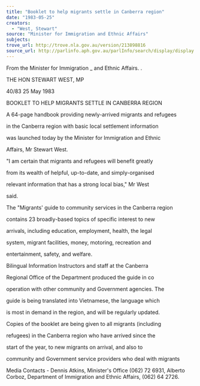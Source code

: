 ```yaml
---
title: "Booklet to help migrants settle in Canberra region"
date: "1983-05-25"
creators:
  - "West, Stewart"
source: "Minister for Immigration and Ethnic Affairs"
subjects:
trove_url: http://trove.nla.gov.au/version/213898816
source_url: http://parlinfo.aph.gov.au/parlInfo/search/display/display.w3p;query=Id%3A%22media/pressrel/HPR09004742%22
---
```


 From the Minister for Immigration _   and Ethnic Affairs. .

 THE HON STEWART WEST, MP 

 40/83 25 May 1983

 BOOKLET TO HELP MIGRANTS SETTLE IN CANBERRA REGION

 A 64-page handbook providing newly-arrived migrants and refugees 

 in the Canberra region with basic local settlement information 

 was launched today by the Minister for Immigration and Ethnic 

 Affairs,  Mr Stewart West.

 "I am certain that migrants and refugees will benefit greatly 

 from its wealth of helpful, up-to-date, and simply-organised 

 relevant information that has a strong local bias," Mr West 

 said.

 The "Migrants' guide to community services in the Canberra region 

 contains 23 broadly-based topics of specific interest to new 

 arrivals, including education,  employment,  health,  the legal 

 system,  migrant facilities,  money,  motoring,  recreation and 

 entertainment,  safety,  and welfare.

 Bilingual Information Instructors and staff at the Canberra 

 Regional Office of the Department produced the guide in co­

 operation with other community and Government agencies.  The 

 guide is being translated into Vietnamese,  the language which 

 is most in demand in the region, and will be regularly updated.

 Copies of the booklet are being given to all migrants (including 

 refugees) in the Canberra region who have arrived since the 

 start of the year,  to new migrants on arrival,  and also to 

 community and Government service providers who deal with migrants

 Media Contacts - Dennis Atkins,  Minister's Office (062) 72 6931, Alberto Corboz, Department of Immigration and  Ethnic Affairs, (062) 64 2726.

